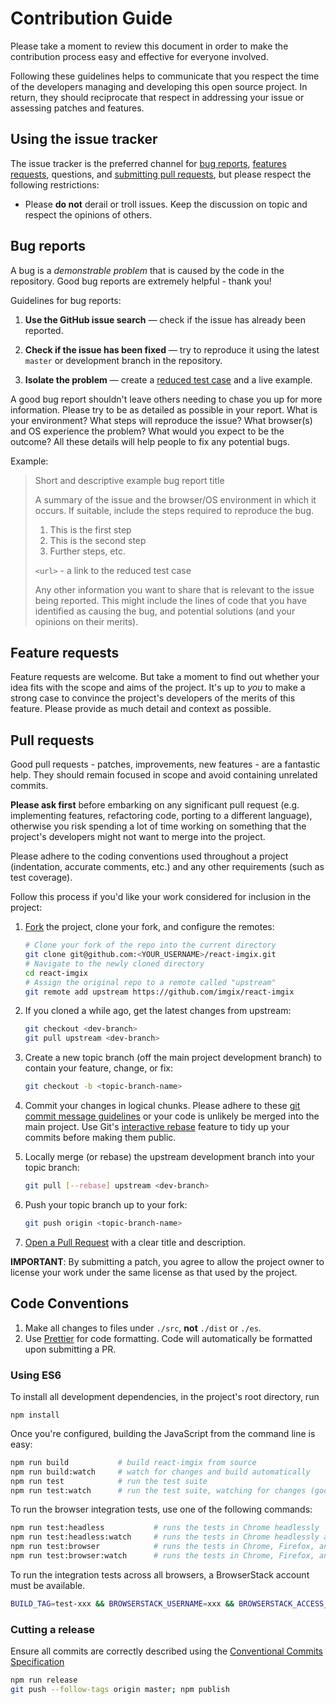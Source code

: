 # Contribution Guide

Please take a moment to review this document in order to make the contribution
process easy and effective for everyone involved.

Following these guidelines helps to communicate that you respect the time of
the developers managing and developing this open source project. In return,
they should reciprocate that respect in addressing your issue or assessing
patches and features.

## Using the issue tracker

The issue tracker is the preferred channel for [bug reports](#bugs),
[features requests](#features), questions, and [submitting pull
requests](#pull-requests), but please respect the following restrictions:

- Please **do not** derail or troll issues. Keep the discussion on topic and
  respect the opinions of others.

<a name="bugs"></a>

## Bug reports

A bug is a _demonstrable problem_ that is caused by the code in the repository.
Good bug reports are extremely helpful - thank you!

Guidelines for bug reports:

1.  **Use the GitHub issue search** &mdash; check if the issue has already been
    reported.

2.  **Check if the issue has been fixed** &mdash; try to reproduce it using the
    latest `master` or development branch in the repository.

3.  **Isolate the problem** &mdash; create a [reduced test
    case](http://css-tricks.com/6263-reduced-test-cases/) and a live example.

A good bug report shouldn't leave others needing to chase you up for more
information. Please try to be as detailed as possible in your report. What is
your environment? What steps will reproduce the issue? What browser(s) and OS
experience the problem? What would you expect to be the outcome? All these
details will help people to fix any potential bugs.

Example:

> Short and descriptive example bug report title
>
> A summary of the issue and the browser/OS environment in which it occurs. If
> suitable, include the steps required to reproduce the bug.
>
> 1.  This is the first step
> 2.  This is the second step
> 3.  Further steps, etc.
>
> `<url>` - a link to the reduced test case
>
> Any other information you want to share that is relevant to the issue being
> reported. This might include the lines of code that you have identified as
> causing the bug, and potential solutions (and your opinions on their
> merits).

<a name="features"></a>

## Feature requests

Feature requests are welcome. But take a moment to find out whether your idea
fits with the scope and aims of the project. It's up to _you_ to make a strong
case to convince the project's developers of the merits of this feature. Please
provide as much detail and context as possible.

<a name="pull-requests"></a>

## Pull requests

Good pull requests - patches, improvements, new features - are a fantastic
help. They should remain focused in scope and avoid containing unrelated
commits.

**Please ask first** before embarking on any significant pull request (e.g.
implementing features, refactoring code, porting to a different language),
otherwise you risk spending a lot of time working on something that the
project's developers might not want to merge into the project.

Please adhere to the coding conventions used throughout a project (indentation,
accurate comments, etc.) and any other requirements (such as test coverage).

Follow this process if you'd like your work considered for inclusion in the
project:

1.  [Fork](http://help.github.com/fork-a-repo/) the project, clone your fork,
    and configure the remotes:

    ```bash
    # Clone your fork of the repo into the current directory
    git clone git@github.com:<YOUR_USERNAME>/react-imgix.git
    # Navigate to the newly cloned directory
    cd react-imgix
    # Assign the original repo to a remote called "upstream"
    git remote add upstream https://github.com/imgix/react-imgix
    ```

2.  If you cloned a while ago, get the latest changes from upstream:

    ```bash
    git checkout <dev-branch>
    git pull upstream <dev-branch>
    ```

3.  Create a new topic branch (off the main project development branch) to
    contain your feature, change, or fix:

    ```bash
    git checkout -b <topic-branch-name>
    ```

4.  Commit your changes in logical chunks. Please adhere to these [git commit
    message guidelines](http://tbaggery.com/2008/04/19/a-note-about-git-commit-messages.html)
    or your code is unlikely be merged into the main project. Use Git's
    [interactive rebase](https://help.github.com/articles/interactive-rebase)
    feature to tidy up your commits before making them public.

5.  Locally merge (or rebase) the upstream development branch into your topic branch:

    ```bash
    git pull [--rebase] upstream <dev-branch>
    ```

6.  Push your topic branch up to your fork:

    ```bash
    git push origin <topic-branch-name>
    ```

7.  [Open a Pull Request](https://help.github.com/articles/using-pull-requests/)
    with a clear title and description.

**IMPORTANT**: By submitting a patch, you agree to allow the project owner to
license your work under the same license as that used by the project.

<a name="pull-requests"></a>

## Code Conventions

1.  Make all changes to files under `./src`, **not** `./dist` or `./es`.
2.  Use [Prettier](https://prettier.io/) for code formatting. Code will automatically be formatted upon submitting a PR.

### Using ES6

To install all development dependencies, in the project's root directory, run

```
npm install
```

Once you're configured, building the JavaScript from the command line is easy:

```sh
npm run build   		# build react-imgix from source
npm run build:watch		# watch for changes and build automatically
npm run test 			# run the test suite
npm run test:watch		# run the test suite, watching for changes (good for TDD)
```

To run the browser integration tests, use one of the following commands:

```sh
npm run test:headless			# runs the tests in Chrome headlessly
npm run test:headless:watch		# runs the tests in Chrome headlessly and watches for changes
npm run test:browser			# runs the tests in Chrome, Firefox, and, if on OS X, Safari, headlessly (excl. Safari)
npm run test:browser:watch		# runs the tests in Chrome, Firefox, and, if on OS X, Safari, headlessly (excl. Safari), and watches for changes
```

To run the integration tests across all browsers, a BrowserStack account must be available.

```sh
BUILD_TAG=test-xxx && BROWSERSTACK_USERNAME=xxx && BROWSERSTACK_ACCESS_KEY=xxx && npm run test:browser:all
```

### Cutting a release

Ensure all commits are correctly described using the [Conventional Commits Specification](https://conventionalcommits.org/)

```sh
npm run release
git push --follow-tags origin master; npm publish
```
